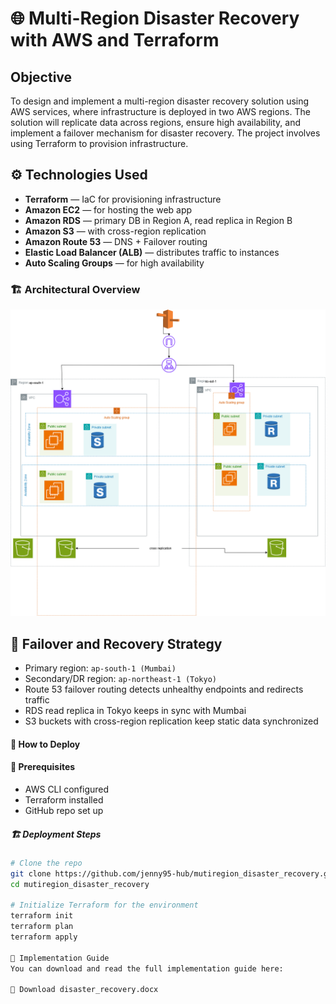 # 🌐 Multi-Region Disaster Recovery with AWS and Terraform
## Objective
To design and implement a multi-region disaster recovery solution using AWS services, where infrastructure is deployed in two AWS regions. The solution will replicate data across regions, ensure high availability, and implement a failover mechanism for disaster recovery. The project involves using Terraform to provision infrastructure.

## ⚙️ Technologies Used

- **Terraform** — IaC for provisioning infrastructure
- **Amazon EC2** — for hosting the web app
- **Amazon RDS** — primary DB in Region A, read replica in Region B
- **Amazon S3** — with cross-region replication
- **Amazon Route 53** — DNS + Failover routing
- **Elastic Load Balancer (ALB)** — distributes traffic to instances
- **Auto Scaling Groups** — for high availability

### 🏗️ Architectural Overview
![Disaster Recovery](images/disaster_recovery.png)

## 🔁 Failover and Recovery Strategy

- Primary region: `ap-south-1 (Mumbai)`
- Secondary/DR region: `ap-northeast-1 (Tokyo)`
- Route 53 failover routing detects unhealthy endpoints and redirects traffic
- RDS read replica in Tokyo keeps in sync with Mumbai
- S3 buckets with cross-region replication keep static data synchronized

#### 🚀 How to Deploy

#### 🧰 Prerequisites
- AWS CLI configured
- Terraform installed
- GitHub repo set up

##### 🏗️ Deployment Steps

```bash
# Clone the repo
git clone https://github.com/jenny95-hub/mutiregion_disaster_recovery.git
cd mutiregion_disaster_recovery

# Initialize Terraform for the environment
terraform init
terraform plan
terraform apply

📄 Implementation Guide
You can download and read the full implementation guide here:

📘 Download disaster_recovery.docx
  
